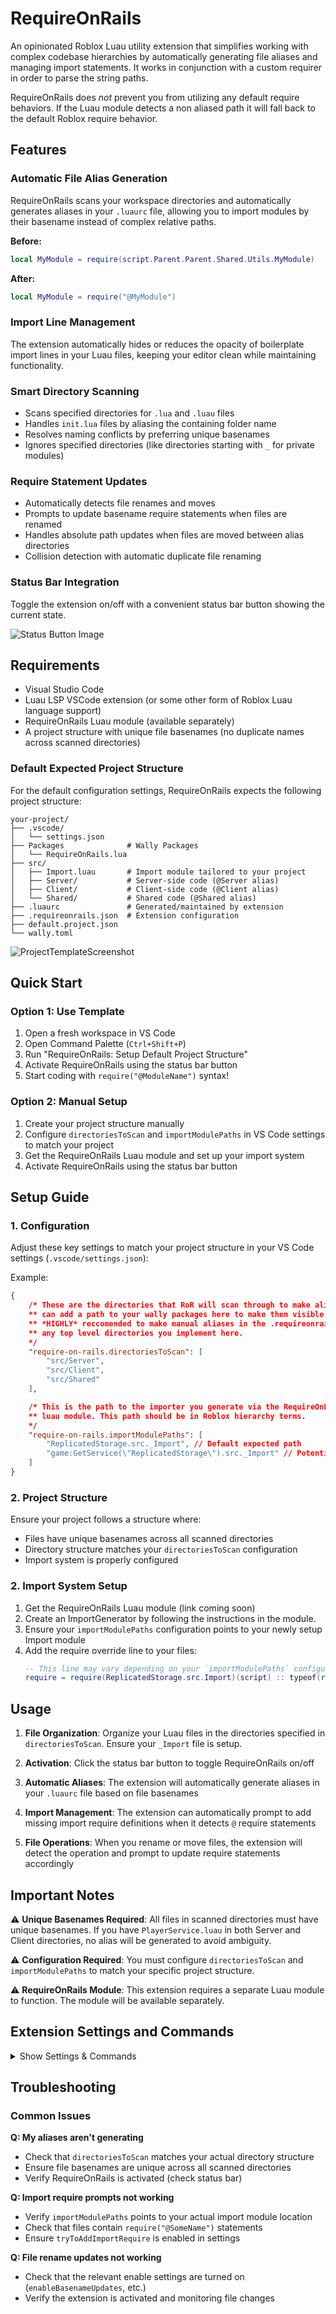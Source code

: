 # RequireOnRails

An opinionated Roblox Luau utility extension that simplifies working with complex codebase hierarchies by automatically generating file aliases and managing import statements. It works in conjunction with a custom requirer in order to parse the string paths.

RequireOnRails does *not* prevent you from utilizing any default require behaviors. If the Luau module detects a non aliased path it will fall back
to the default Roblox require behavior.

## Features

### Automatic File Alias Generation
RequireOnRails scans your workspace directories and automatically generates aliases in your `.luaurc` file, allowing you to import modules by their basename instead of complex relative paths.

**Before:**
```lua
local MyModule = require(script.Parent.Parent.Shared.Utils.MyModule)
```

**After:**
```lua
local MyModule = require("@MyModule")
```

### Import Line Management
The extension automatically hides or reduces the opacity of boilerplate import lines in your Luau files, keeping your editor clean while maintaining functionality.

### Smart Directory Scanning
- Scans specified directories for `.lua` and `.luau` files
- Handles `init.lua` files by aliasing the containing folder name
- Resolves naming conflicts by preferring unique basenames
- Ignores specified directories (like directories starting with `_` for private modules)

### Require Statement Updates
- Automatically detects file renames and moves
- Prompts to update basename require statements when files are renamed
- Handles absolute path updates when files are moved between alias directories
- Collision detection with automatic duplicate file renaming

### Status Bar Integration
Toggle the extension on/off with a convenient status bar button showing the current state.

![Status Button Image](images/ReadMe/StatusButtonImage.png)

## Requirements
- Visual Studio Code
- Luau LSP VSCode extension (or some other form of Roblox Luau language support)
- RequireOnRails Luau module (available separately)
- A project structure with unique file basenames (no duplicate names across scanned directories)
  
### Default Expected Project Structure
For the default configuration settings, RequireOnRails expects the following project structure:

```
your-project/
├── .vscode/
│   └── settings.json
├── Packages              # Wally Packages
│   └── RequireOnRails.lua
├── src/
│   ├── Import.luau       # Import module tailored to your project
│   ├── Server/           # Server-side code (@Server alias)
│   ├── Client/           # Client-side code (@Client alias)
│   └── Shared/           # Shared code (@Shared alias)
├── .luaurc               # Generated/maintained by extension
├── .requireonrails.json  # Extension configuration
├── default.project.json
└── wally.toml
```
![ProjectTemplateScreenshot](images/ReadMe/ProjectTemplateScreenshot.png)

## Quick Start

### Option 1: Use Template
1. Open a fresh workspace in VS Code
2. Open Command Palette (`Ctrl+Shift+P`)
3. Run "RequireOnRails: Setup Default Project Structure"
4. Activate RequireOnRails using the status bar button
5. Start coding with `require("@ModuleName")` syntax!

### Option 2: Manual Setup
1. Create your project structure manually
2. Configure `directoriesToScan` and `importModulePaths` in VS Code settings to match your project
3. Get the RequireOnRails Luau module and set up your import system
4. Activate RequireOnRails using the status bar button

## Setup Guide

### 1. Configuration
Adjust these key settings to match your project structure in your VS Code settings (`.vscode/settings.json`):

Example:
```json
{
    /* These are the directories that RoR will scan through to make aliases. You
    ** can add a path to your wally packages here to make them visible aswell. It is
    ** *HIGHLY* reccomended to make manual aliases in the .requireonrails.json for
    ** any top level directories you implement here.
    */
    "require-on-rails.directoriesToScan": [
        "src/Server",
        "src/Client", 
        "src/Shared"
    ],

    /* This is the path to the importer you generate via the RequireOnRails 
    ** luau module. This path should be in Roblox hierarchy terms.
    */
    "require-on-rails.importModulePaths": [
        "ReplicatedStorage.src._Import", // Default expected path
        "game:GetService(\"ReplicatedStorage\").src._Import" // Potential alternate path
    ]
}
```

### 2. Project Structure
Ensure your project follows a structure where:
- Files have unique basenames across all scanned directories
- Directory structure matches your `directoriesToScan` configuration
- Import system is properly configured

### 2. Import System Setup
1. Get the RequireOnRails Luau module (link coming soon)
2. Create an ImportGenerator by following the instructions in the module.
3. Ensure your `importModulePaths` configuration points to your newly setup Import module
4. Add the require override line to your files:
   ```lua
   -- This line may vary depending on your `importModulePaths` configuration
   require = require(ReplicatedStorage.src.Import)(script) :: typeof(require)
   ```



## Usage

1. **File Organization**: Organize your Luau files in the directories specified in `directoriesToScan`. Ensure your `_Import` file is setup.

2. **Activation**: Click the status bar button to toggle RequireOnRails on/off

3. **Automatic Aliases**: The extension will automatically generate aliases in your `.luaurc` file based on file basenames

4. **Import Management**: The extension can automatically prompt to add missing import require definitions when it detects `@` require statements

5. **File Operations**: When you rename or move files, the extension will detect the operation and prompt to update require statements accordingly

## Important Notes

⚠️ **Unique Basenames Required**: All files in scanned directories must have unique basenames. If you have `PlayerService.luau` in both Server and Client directories, no alias will be generated to avoid ambiguity.

⚠️ **Configuration Required**: You must configure `directoriesToScan` and `importModulePaths` to match your specific project structure.

⚠️ **RequireOnRails Module**: This extension requires a separate Luau module to function. The module will be available separately.


## Extension Settings and Commands
<details>
<summary> Show Settings & Commands </summary>

This extension contributes the following settings through `require-on-rails.*`:

### Core Settings

* `require-on-rails.startsImmediately`: 
  - **Type**: `boolean`
  - **Default**: `false`
  - **Description**: Whether to start the extension automatically when VS Code finishes loading

### Import Management

* `require-on-rails.importModulePaths`: 
  - **Type**: `array<string>`
  - **Default**: 
    - `ReplicatedStorage:FindFirstChild("_Import", true)`
    - `game:GetService("ReplicatedStorage"):FindFirstChild("_Import", true)`
  - **Description**: Valid import module paths for the require override. Uses the first value as default when adding import statements. 
  - ***⚠️ Modify this to match your project structure!***

* `require-on-rails.tryToAddImportRequire`: 
  - **Type**: `boolean`
  - **Default**: `true`
  - **Description**: Automatically prompt to add the import require definition when opening files that have `@` require statements but are missing the import definition

* `require-on-rails.importOpacity`: 
  - **Type**: `number`
  - **Default**: `0.45`
  - **Description**: Opacity level (0.0-1.0) for import require override lines in the editor. Lower values make lines more transparent

### Require Statement Updates

* `require-on-rails.enableBasenameUpdates`: 
  - **Type**: `boolean`
  - **Default**: `true`
  - **Description**: Whether to prompt for updating basename require statements when files are renamed

* `require-on-rails.enableAbsolutePathUpdates`: 
  - **Type**: `boolean`
  - **Default**: `true`
  - **Description**: Whether to prompt for updating absolute require paths when files are moved between different alias directories

* `require-on-rails.enableCollisionDetection`: 
  - **Type**: `boolean`
  - **Default**: `true`
  - **Description**: Whether to detect and handle filename collisions by automatically renaming files with '_Duplicate' suffix

### Directory Configuration

* `require-on-rails.directoriesToScan`: 
  - **Type**: `array<string>`
  - **Default**: `["src/Server", "src/Client", "src/Shared"]`
  - **Description**: List of directories to scan for generating file aliases (relative to workspace root) 
  - ***⚠️ Modify this to match your project structure!***

* `require-on-rails.ignoreDirectories`: 
  - **Type**: `array<string>`
  - **Default**: `["^_.*"]`
  - **Description**: Regex patterns for directories/files to ignore when scanning. By default ignores anything prefixed with underscore. Useful for ignoring things like the `_Index` folder for Wally packages.

### Advanced Settings
<details>
<summary>Avoid messing with these properties.</summary>

* `require-on-rails.supportedExtensions`: 
  - **Type**: `array<string>`
  - **Default**: `[".lua", ".luau"]`
  - **Description**: File extensions to consider when generating aliases and updating require statements

* `require-on-rails.requirePrefix`: 
  - **Type**: `string`
  - **Default**: `"@"`
  - **Description**: The prefix character used in require statements

</details>

## Commands

RequireOnRails provides the following commands accessible via Command Palette (`Ctrl+Shift+P`):

* **Toggle RoR Active**: Enable or disable RequireOnRails functionality
* **Setup Default Project Structure**: Create a template project structure optimized for RequireOnRails
</details>

## Troubleshooting

### Common Issues

**Q: My aliases aren't generating**
- Check that `directoriesToScan` matches your actual directory structure
- Ensure file basenames are unique across all scanned directories
- Verify RequireOnRails is activated (check status bar)

**Q: Import require prompts not working**
- Verify `importModulePaths` points to your actual import module location
- Check that files contain `require("@SomeName")` statements
- Ensure `tryToAddImportRequire` is enabled in settings

**Q: File rename updates not working**
- Check that the relevant enable settings are turned on (`enableBasenameUpdates`, etc.)
- Verify the extension is activated and monitoring file changes
